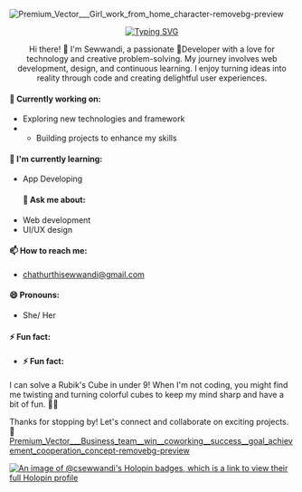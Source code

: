 




![Premium_Vector___Girl_work_from_home_character-removebg-preview](https://github.com/CSewwandi/CSewwandi/assets/119393512/3264bae1-3225-4339-a18e-46edefcf0b73)




<p align="center">
  <a href="https://git.io/typing-svg"><img src="https://readme-typing-svg.demolab.com?font=Fira+Code&pause=1000&color=D556F7&background=EB4CFF00&center=true&vCenter=true&random=false&width=435&lines=++++++++++++++++++++HI!!+%F0%9F%91%8B+Im+Sewwandi+Kariyapperuma+%F0%9F%91%A7;+%E2%9D%A4%EF%B8%8FLove+web+Developing+and+Designing+!!;++++++++++++++++++++%F0%9F%91%A9%E2%80%8D%F0%9F%92%BB+Im+Learning+and+Exploring+Here+!!;++++++++++++++++++++%F0%9F%93%B1%F0%9F%8C%9FLets+connect+and+collaborate+On+!!" alt="Typing SVG" /></a>
</p>



<p align="center"> Hi there! 👋
I'm Sewwandi, a passionate 👧Developer with a love for technology and creative problem-solving. My journey involves web development, design, and continuous learning. I enjoy turning ideas into reality through code and creating delightful user experiences.

#### 🔭 Currently working on:
- Exploring new technologies and framework
- - Building projects to enhance my skills
#### 🌱 I'm currently learning:
- App Developing
  #### 💬 Ask me about:
- Web development
- UI/UX design
#### 📫 How to reach me:
- chathurthisewwandi@gmail.com
#### 😄 Pronouns:
- She/ Her
#### ⚡ Fun fact:
- #### ⚡ Fun fact:
I can solve a Rubik's Cube in under 9! When I'm not coding, you might find me twisting and turning colorful cubes to keep my mind sharp and have a bit of fun. 🧩✨

Thanks for stopping by! Let's connect and collaborate on exciting projects. 🚀[Premium_Vector___Business_team__win__coworking__success__goal_achievement_cooperation_concept-removebg-preview](https://github.com/CSewwandi/CSewwandi/assets/119393512/6e2eb6e1-0fa7-4a3a-a89c-02d2ffa788d9)

</p>












[![An image of @csewwandi's Holopin badges, which is a link to view their full Holopin profile](https://holopin.me/csewwandi)](https://holopin.io/@csewwandi)

